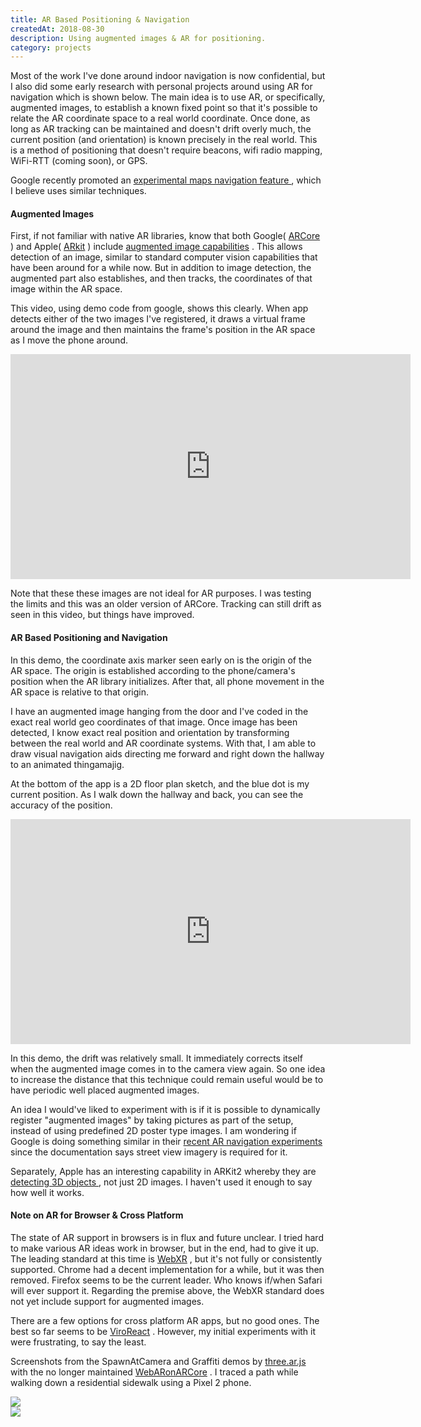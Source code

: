 ```yaml
---
title: AR Based Positioning & Navigation
createdAt: 2018-08-30
description: Using augmented images & AR for positioning.
category: projects
---
```


<p>
  Most of the work I've done around indoor navigation is now confidential, but I also did some early research with
  personal projects around using AR for navigation which is shown below. The main idea is to use AR, or
  specifically, augmented images, to establish a known fixed point so that it's possible to relate the AR coordinate
  space to a real world coordinate. Once done, as long as AR tracking can be maintained and doesn't drift overly
  much, the current position (and orientation) is known precisely in the real world. This is a method of positioning
  that doesn't require beacons, wifi radio mapping, WiFi-RTT (coming soon), or GPS.
</p>
<p>
  Google recently promoted an
  <a href="https://www.theverge.com/2019/2/10/18219325/google-maps-augmented-reality-ar-feature-app-prototype-test">
    experimental maps navigation feature
  </a>
  , which I believe uses similar techniques.
</p>
<h4>Augmented Images</h4>
<p>
  First, if not familiar with native AR libraries, know that both Google(
  <a href="https://developers.google.com/ar/">ARCore</a>
  ) and Apple(
  <a href="https://developer.apple.com/arkit/">ARkit</a>
  ) include
  <a href="https://developers.google.com/ar/develop/java/augmented-images/">augmented image capabilities</a>
  . This allows detection of an image, similar to standard computer vision capabilities that have been around for a
  while now. But in addition to image detection, the augmented part also establishes, and then tracks, the
  coordinates of that image within the AR space.
</p>
<p>
  This video, using demo code from google, shows this clearly. When app detects either of the two images I've
  registered, it draws a virtual frame around the image and then maintains the frame's position in the AR space as I
  move the phone around.
</p>
<div class="video-responsive">
  <iframe
    allowfullscreen
    frameborder="0"
    height="360"
    src="https://www.youtube.com/embed/tKrP-HFN9mE?feature=oembed&rel=0"
    width="640"
  ></iframe>
</div>
<p>
  Note that these these images are not ideal for AR purposes. I was testing the limits and this was an older version
  of ARCore. Tracking can still drift as seen in this video, but things have improved.
</p>

<h4>AR Based Positioning and Navigation</h4>
<p>
  In this demo, the coordinate axis marker seen early on is the origin of the AR space. The origin is established
  according to the phone/camera's position when the AR library initializes. After that, all phone movement in the AR
  space is relative to that origin.
</p>

<p>
  I have an augmented image hanging from the door and I've coded in the exact real world geo coordinates of that
  image. Once image has been detected, I know exact real position and orientation by transforming between the real
  world and AR coordinate systems. With that, I am able to draw visual navigation aids directing me forward and
  right down the hallway to an animated thingamajig.
</p>
<p>
  At the bottom of the app is a 2D floor plan sketch, and the blue dot is my current position. As I walk down the
  hallway and back, you can see the accuracy of the position.
</p>
<div class="video-responsive">
  <iframe
    allowfullscreen
    frameborder="0"
    height="360"
    src="https://www.youtube.com/embed/7TXlz-wKXb0?feature=oembed&rel=0"
    width="640"
  ></iframe>
</div>
<p>
  In this demo, the drift was relatively small. It immediately corrects itself when the augmented image comes in to
  the camera view again. So one idea to increase the distance that this technique could remain useful would be to
  have periodic well placed augmented images.
</p>
<p>
  An idea I would've liked to experiment with is if it is possible to dynamically register "augmented images" by
  taking pictures as part of the setup, instead of using predefined 2D poster type images. I am wondering if Google
  is doing something similar in their
  <a href="https://www.theverge.com/2019/2/10/18219325/google-maps-augmented-reality-ar-feature-app-prototype-test">
    recent AR navigation experiments
  </a>
  since the documentation says street view imagery is required for it.
</p>
<p>
  Separately, Apple has an interesting capability in ARKit2 whereby they are
  <a href="https://developer.apple.com/documentation/arkit/scanning_and_detecting_3d_objects">
    detecting 3D objects
  </a>
  , not just 2D images. I haven't used it enough to say how well it works.
</p>

<h4>Note on AR for Browser & Cross Platform</h4>
<p>
  The state of AR support in browsers is in flux and future unclear. I tried hard to make various AR ideas work in
  browser, but in the end, had to give it up. The leading standard at this time is
  <a href="https://www.w3.org/TR/webxr/">WebXR</a>
  , but it's not fully or consistently supported. Chrome had a decent implementation for a while, but it was then
  removed. Firefox seems to be the current leader. Who knows if/when Safari will ever support it. Regarding the
  premise above, the WebXR standard does not yet include support for augmented images.
</p>
<p>
  There are a few options for cross platform AR apps, but no good ones. The best so far seems to be
  <a href="https://viromedia.com/viroreact">ViroReact</a>
  . However, my initial experiments with it were frustrating, to say the least.
</p>
<p>
  Screenshots from the SpawnAtCamera and Graffiti demos by
  <a href="https://github.com/google-ar/">three.ar.js</a>
  with the no longer maintained
  <a href="https://github.com/google-ar/WebARonARCore">WebARonARCore</a>
  . I traced a path while walking down a residential sidewalk using a Pixel 2 phone.
</p>
<div class="row">
  <div class="col-6">
    <img class="img-fluid rounded" src="/i/projects/2018/0830-ar-nav/webxr-1.png" />
  </div>
  <div class="col-6">
    <img class="img-fluid rounded" src="/i/projects/2018/0830-ar-nav/webxr-2.png" />
  </div>
</div>
